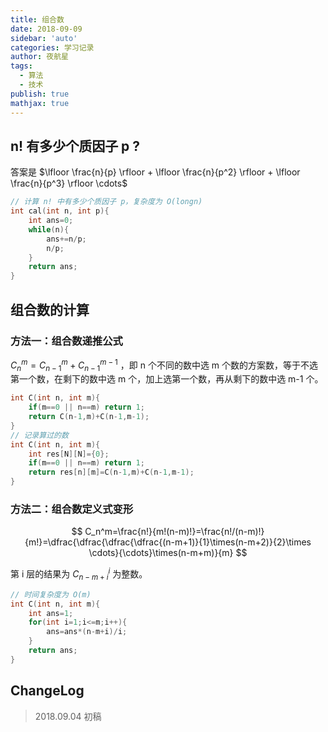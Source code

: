 ```yaml
---
title: 组合数
date: 2018-09-09
sidebar: 'auto'
categories: 学习记录
author: 夜航星
tags:
  - 算法
  - 技术
publish: true
mathjax: true
---
```



## n! 有多少个质因子 p ?

答案是 $\lfloor \frac{n}{p} \rfloor + \lfloor \frac{n}{p^2} \rfloor + \lfloor \frac{n}{p^3} \rfloor \cdots$ 

```C
// 计算 n! 中有多少个质因子 p，复杂度为 O(longn)
int cal(int n, int p){
    int ans=0;
    while(n){
        ans+=n/p;
        n/p;
    }
    return ans;
}
```

## 组合数的计算

### 方法一：组合数递推公式

$C_n^m=C_{n-1}^m+C_{n-1}^{m-1}$ ，即 n 个不同的数中选 m 个数的方案数，等于不选第一个数，在剩下的数中选 m 个，加上选第一个数，再从剩下的数中选 m-1 个。

```C
int C(int n, int m){
    if(m==0 || n==m) return 1;
    return C(n-1,m)+C(n-1,m-1);
}
// 记录算过的数
int C(int n, int m){
    int res[N][N]={0};
    if(m==0 || n==m) return 1;
    return res[n][m]=C(n-1,m)+C(n-1,m-1);
}
```

### 方法二：组合数定义式变形

$$
C_n^m=\frac{n!}{m!(n-m)!}=\frac{n!/(n-m)!}{m!}=\dfrac{\dfrac{\dfrac{\dfrac{(n-m+1)}{1}\times(n-m+2)}{2}\times \cdots}{\cdots}\times(n-m+m)}{m}
$$

第 i 层的结果为 $C_{n-m+i}^i$ 为整数。

```C
// 时间复杂度为 O(m)
int C(int n, int m){
    int ans=1;
    for(int i=1;i<=m;i++){
        ans=ans*(n-m+i)/i;
    }
    return ans;
}
```

## ChangeLog

> 2018.09.04 初稿
